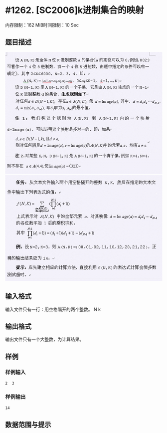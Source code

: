 # #1262. [SC2006]k进制集合的映射

内存限制：162 MiB时间限制：10 Sec

## 题目描述

![](images/1262_1.jpg)![](images/1262_2.jpg)

## 输入格式

输入文件只有一行：用空格隔开的两个整数。
N  k

## 输出格式

输出文件只有一个大整数，为计算结果。

## 样例

### 样例输入

    
    2  3
    
    

### 样例输出

    
    14
    
    

## 数据范围与提示
